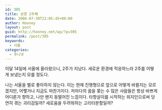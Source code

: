 ```yaml
---
id: 305
title: 상경 2주째
date: 2006-07-30T22:05:45+09:00
author: Hooney
layout: post
guid: http://hooney.net/wp/?p=305
permalink: /post/305
keywords:
  - 서울
categories:
  - 후니넷
---
```

이달 14일에 서울에 올라왔으니, 2주가 지났다. 새로운 환경에 적응하느라 2주를 어떻게 보냈는지 모를 정도다.

나는 서울을 별로 좋아하지 않는다. 이는 현재 진행형으로 앞으로 어떻게 바뀔지는 모르겠지만, 어쨓거나 지금도 마찬가지다. 저마다의 꿈을 쫒는 수 많은 사람들은 항상 바쁘게 어디론가 향하고, 나만 왠지 동떨어진 느낌이다. 타향살이를 시작하는 외지인으로써 당연히 겪는 괴리감일까? 새로움을 두려워하는 고리타분함일까?